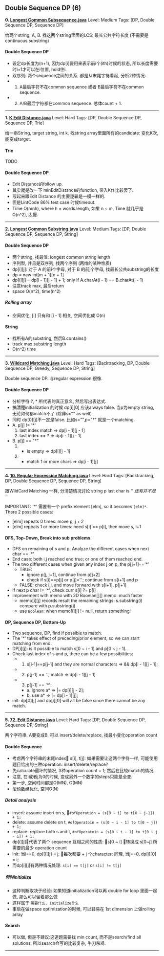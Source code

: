  
 
 
## Double Sequence DP (6)
**0. [Longest Common Subsequence.java](https://github.com/awangdev/LintCode/blob/master/Java/Longest%20Common%20Subsequence.java)**      Level: Medium      Tags: [DP, Double Sequence DP, Sequence DP]
      
给两个string, A, B. 找这两个string里面的LCS: 最长公共字符长度 (不需要是continuous substring)

#### Double Sequence DP
- 设定dp长度为(n+1), 因为dp[i]要用来表示前i个(ith)时候的状态, 所以长度需要时i+1才可以在i位置, hold住i.
- 双序列: 两个sequence之间的关系, 都是从末尾字符看起, 分析2种情况:
- 1. A最后字符不在common sequence 或者 B最后字符不在common sequence.
- 2. A/B最后字符都在common sequence. 总体count + 1.



---

**1. [K Edit Distance.java](https://github.com/awangdev/LintCode/blob/master/Java/K%20Edit%20Distance.java)**      Level: Hard      Tags: [DP, Double Sequence DP, Sequence DP, Trie]
      
给一串String, target string, int k. 找string array里面所有的candidate: 变化K次, 能变成target.

#### Trie
TODO

#### Double Sequence DP
- Edit Distance的follow up.
- 其实就是改一下 minEditDistance的function, 带入K作比较罢了.
- 写起来跟Edit Distance 的主要逻辑是一模一样的.
- 但是LintCode 86% test case 时候timeout. 
- Time O(mnh), where h = words.length, 如果 n ~ m, Time 就几乎是 O(n^2), 太慢.



---

**2. [Longest Common Substring.java](https://github.com/awangdev/LintCode/blob/master/Java/Longest%20Common%20Substring.java)**      Level: Medium      Tags: [DP, Double Sequence DP, Sequence DP, String]
      
#### Double Sequence DP
- 两个string, 找最值: longest common string length
- 序列型, 并且是双序列, 找两个序列 (两维的某种性质)
- dp[i][j]: 对于 A 的前i个字母, 对于 B 的前j个字母, 找最长公共substring的长度
- dp = new int[m + 1][n + 1]
- dp[i][j] = dp[i - 1][j - 1] + 1; only if A.charAt(i - 1) == B.charAt(j - 1)
- 注意track max, 最后return
- space O(n^2), time(n^2)

##### Rolling array
- 空间优化, [i] 只有和 [i - 1] 相关, 空间优化成 O(n)

#### String
- 找所有A的substring, 然后B.contains()
- track max substring length
- O(n^2) time



---

**3. [Wildcard Matching.java](https://github.com/awangdev/LintCode/blob/master/Java/Wildcard%20Matching.java)**      Level: Hard      Tags: [Backtracking, DP, Double Sequence DP, Greedy, Sequence DP, String]
      
Double sequence DP. 与regular expression 很像.

#### Double Sequence DP
- 分析字符 ?, * 所代表的真正意义, 然后写出表达式.
- 搞清楚initialization 的时候 dp[i][0] 应该always false. 当p为empty string, 无论如何都match不了 (除非s="" as well)
- 同时 dp[0][j]不一定是false. 比如s="",p="*" 就是一个matching.
- A. p[j] != '*'
    1. last index match => dp[i - 1][j - 1]
    2. last index == ?  => dp[i - 1][j - 1]
- B. p[j] == "*"
    1. * is empty => dp[i][j - 1]
    2. * match 1 or more chars => dp[i - 1][j]




---

**4. [10. Regular Expression Matching.java](https://github.com/awangdev/LintCode/blob/master/Java/10.%20Regular%20Expression%20Matching.java)**      Level: Hard      Tags: [Backtracking, DP, Double Sequence DP, Sequence DP, String]
      
跟WildCard Matching 一样, 分清楚情况讨论 string p last char is '*' 还有并不是 '*'

IMPORTANT: '*' 需要有一个 prefix element [elm], so it becomes `[elm]*`. There 2 possible cases:
- [elm] repeats 0 times: move p, j + 2
- [elm] repeats 1 or more times: need s[i] == p[i], then move s, i+1

#### DFS, Top-Down, Break into sub problems.
- DFS on remaining of s and p. Analyze the different cases when next char == '*'
- End case: both i,j reached end true; or one of them reached end.
- The two different cases when given any index j on p, the  p[j+1]=='*'
    - TRUE:
        - ignore p[j, j+1], continue from p[j+2]
        - check if s[i]==p[j] or p[j]='.'; continue from s[i+1] and p
    - FALSE: check i,j, and move forward with s[i+1], p[j+1]
- If next p char != '*', check curr s[i] ?= p[i]
- Improvement with memo with 2D Booelan[][] memo: much faster
    - memo[i][j] records result the remaining strings: s.substring(i) compare with p.substring(j)
    - use `Boolean`: when memo[i][j] != null, return something!

#### DP, Sequence DP, Bottom-Up
- Two sequence, DP, find if possible to match.
- The '*' takes effect of preceding/prior element, so we can start matching from end.
- DP[i][j]: is it possible to match s[0 ~ i - 1] and p[0 ~ j - 1].
- Check last index of s and p, there can be a few possibilities:
    - 1. s[i-1]==p[j-1] and they are normal characters => && dp[i - 1][j - 1];
    - 2. p[j-1] == '.', match => dp[i - 1][j - 1]
    - 3. p[j-1] == '*':
        - a. ignore a* => |= dp[i][j - 2];
        - b. use a*    => |= dp[i - 1][j]; 
- init: dp[0][j] and dp[i][0] will all be false since there cannot be any match.




---

**5. [72. Edit Distance.java](https://github.com/awangdev/LintCode/blob/master/Java/72.%20Edit%20Distance.java)**      Level: Hard      Tags: [DP, Double Sequence DP, Sequence DP, String]
      

两个字符串, A要变成B, 可以 insert/delete/replace, 找最小变化operation count

#### Double Sequence
- 考虑两个字符串的末尾index s[i], t[j]: 如果需要让这两个字符一样, 可能使用题目给出的三种operation: insert/delete/replace?
- 先calculate最坏的情况, 3种operation count + 1; 然后在比较match的情况.
- 注意, 在i或者j为0的时候, 变成另外一个数字的steps只能是全变.
- 第一步, 空间时间都是O(MN), O(MN)
- 滚动数组优化, 空间O(N)

##### Detail analysis
- insert: assume insert on s, `#ofOperation = (s[0 ~ i] to t[0 ~ j-1]) + 1;`
- delete: assume delete on t, `#ofOperatoin = (s[0 ~ i - 1] to t[0 ~ j]) + 1;`
- replace: replace both s and t, `#ofOperatoin = (s[0 ~ i - 1] to t[0 ~ j - 1]) + 1;`
- dp[i][j]代表了两个 sequence 互相之间的性质: s[0 ~ i] 转换成 s[0~j] 所需要的最少 operation count
- init: 当i==0, dp[0][j] = j; 每次都要 + j 个character; 同理, 当j==0, dp[i][0] = i;
- 而dp[i][j]有两种情况处理: `s[i] == t[j]` or `s[i] != t[j]`

##### 何时initialize
- 这种判断取决于经验: 如果知道initialization可以再 double for loop 里面一起做, 那么可以留着那么做
- 这样属于 `需要什么, initialize什么`
- 事后在做space optimization的时候, 可以轻易在 1st dimension 上做rolling array

#### Search
- 可以做, 但是不建议:这道题需要找 min count, 而不是search/find all solutions, 所以search会写的比较复杂, 牛刀杀鸡.



---

